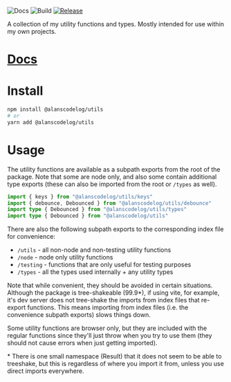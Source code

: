![Docs](https://github.com/alanscodelog/utils/workflows/Docs/badge.svg)
![Build](https://github.com/alanscodelog/utils/workflows/Build/badge.svg)
[![Release](https://github.com/alanscodelog/utils/workflows/Release/badge.svg)](https://www.npmjs.com/package/@alanscodelog/utils)

A collection of my utility functions and types. Mostly intended for use within my own projects.

# [Docs](https://alanscodelog.github.io/utils)

# Install

```bash
npm install @alanscodelog/utils
# or
yarn add @alanscodelog/utils
```

# Usage

The utility functions are available as a subpath exports from the root of the package. Note that some are node only, and also some contain additional type exports (these can also be imported from the root or `/types` as well).

```ts
import { keys } from "@alanscodelog/utils/keys"
import { debounce, Debounced } from "@alanscodelog/utils/debounce"
import type { Debounced } from "@alanscodelog/utils/types"
import type { Debounced } from "@alanscodelog/utils"
```

There are also the following subpath exports to the corresponding index file for convenience:

- `/utils` - all non-node and non-testing utility functions
- `/node` - node only utility functions
- `/testing` - functions that are only useful for testing purposes
- `/types` - all the types used internally + any utility types

Note that while convenient, they should be avoided in certain situations. Although the package is tree-shakeable (99.9\*), if using vite, for example, it's dev server does not tree-shake the imports from index files that re-export functions. This means importing from index files (i.e. the convenience subpath exports) slows things down.

Some utility functions are browser only, but they are included with the regular functions since they'll just throw when you try to use them (they should not cause errors when just getting imported).

\* There is one small namespace (Result) that it does not seem to be able to treeshake, but this is regardless of where you import it from, unless you use direct imports everywhere.

